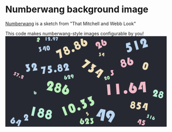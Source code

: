 # Numberwang background image

[Numberwang](https://www.youtube.com/watch?v=UY_zcHjARgc) is a sketch from
"That Mitchell and Webb Look"

This code makes numberwang-style images configurable by you!
![](out/numberwang_board.png)



